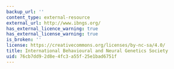 ```yaml
---
backup_url: ''
content_type: external-resource
external_url: http://www.ibngs.org/
has_external_licence_warning: true
has_external_license_warning: true
is_broken: ''
license: https://creativecommons.org/licenses/by-nc-sa/4.0/
title: International Behavioural and Neural Genetics Society
uid: 76cb7dd9-2d8e-4fc3-a55f-25e1bad6751f
---
```

